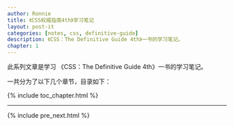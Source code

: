 ```yaml
---
author: Ronnie
title: 《CSS权威指南4th》学习笔记
layout: post-it
categories: [notes, css, definitive-guide]
description: 《CSS：The Definitive Guide 4th》一书的学习笔记。
chapter: 1
---
```


此系列文章是学习 《CSS：The Definitive Guide 4th》一书的学习笔记。

一共分为了以下几个章节，目录如下：

{% include toc_chapter.html %}

---

{% include pre_next.html %}
